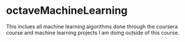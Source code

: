 # octaveMachineLearning
This inclues all machine learning algorithms done through the coursera course and machine learning projects I am doing outside of this course.
